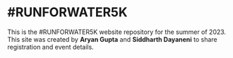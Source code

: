 ﻿# #RUNFORWATER5K

This is the #RUNFORWATER5K website repository for the summer of 2023. This site was created by **Aryan Gupta** and **Siddharth Dayaneni** to share registration and event details.
